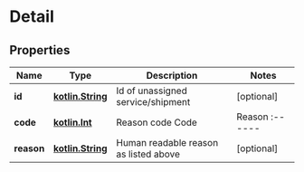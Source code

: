 # Detail

## Properties
Name | Type | Description | Notes
------------ | ------------- | ------------- | -------------
**id** | [**kotlin.String**](.md) | Id of unassigned service/shipment |  [optional]
**code** | [**kotlin.Int**](.md) | Reason code  Code   |  Reason :------|:--------- 1 | cannot serve required skill 2 | cannot be visited within time window 3 | does not fit into any vehicle due to capacity 4 | cannot be assigned due to max distance constraint of vehicles 21 | could not be assigned due to relation constraint 22 | could not be assigned due to allowed vehicle constraint 23 | could not be assigned due to max-time-in-vehicle constraint 24 | driver does not need a break 25 | could not be assigned due to disallowed vehicle constraint 26 | could not be assigned due to max drive time constraint 27 | could not be assigned due to max job constraint 28 | could not be assigned due to max activity constraint 50 | underlying location cannot be accessed over road network by at least one vehicle  |  [optional]
**reason** | [**kotlin.String**](.md) | Human readable reason as listed above |  [optional]
